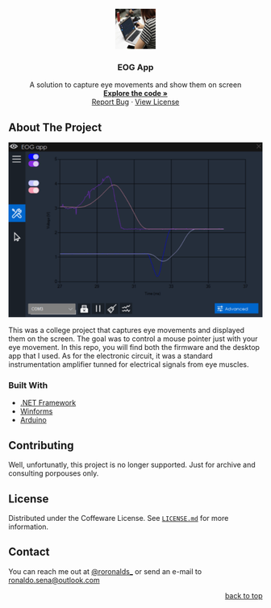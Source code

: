 <div id="top"></div>

<!-- PROJECT LOGO -->
<br />
<div align="center">
  <a href="https://github.com/ronaldosena/eogapp/commits/">
    <img src="assets/eog-app.jpg" alt="Logo" width="80" height="80">
  </a>

  <h3 align="center">EOG App</h3>

  <p align="center">
    A solution to capture eye movements and show them on screen
    <br />
    <a href="https://github.com/ronaldosena/eogapp/commits/"><strong>Explore the code »</strong></a>
    <br />
    <a href="https://github.com/ronaldosena/eogapp/issues">Report Bug</a>
    ·
    <a href="https://github.com/ronaldosena/eogapp/LICENSE.md">View License</a>
  </p>
</div>

## About The Project

[![EOG App][demo-gif]](https://github.com/ronaldosena/eogapp)

This was a college project that captures eye movements and displayed them on the screen. The goal was to control a mouse pointer just with your eye movement. In this repo, you will find both the firmware and the desktop app that I used. As for the electronic circuit, it was a standard instrumentation amplifier tunned for electrical signals from eye muscles.

### Built With

- [.NET Framework](https://dotnet.microsoft.com/en-us/download/dotnet-framework)
- [Winforms](https://github.com/dotnet/winforms)
- [Arduino](https://www.arduino.cc/)

<!-- CONTRIBUTING -->

## Contributing

Well, unfortunatly, this project is no longer supported. Just for archive and consulting porpouses only.

<!-- LICENSE -->

## License

Distributed under the Coffeware License. See [`LICENSE.md`](https://github.com/ronaldosena/eogapp/LICENSE.md) for more information.

<!-- CONTACT -->

## Contact

You can reach me out at [@roronalds\_](https://twitter.com/roronalds_) or send an e-mail to ronaldo.sena@outlook.com

<p align="right"><a href="#top">back to top</a></p>

<!-- MARKDOWN LINKS & IMAGES -->

[demo-gif]: assets/m-eog-app.png
